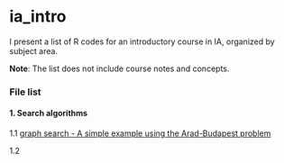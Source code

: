 # ia_intro

I present a list of R codes for an introductory course in IA, organized by subject area. 

**Note**: The list does not include course notes and concepts.

### File list

#### 1. Search algorithms

1.1 [graph search - A simple example using the Arad-Budapest problem](https://github.com/MAValle/ia_intro/blob/main/IA_unit2_GraphSearch.ipynb)

1.2 


